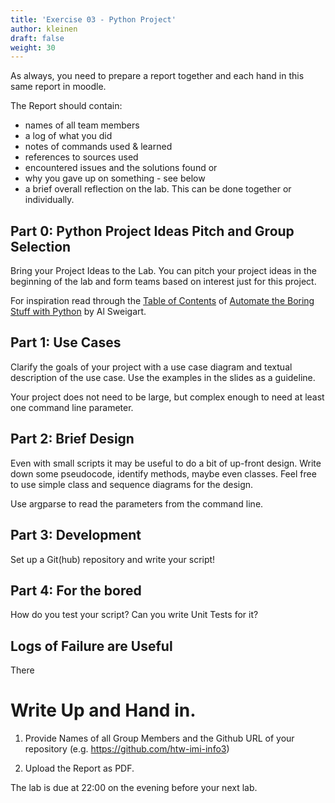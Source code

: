 ```yaml
---
title: 'Exercise 03 - Python Project'
author: kleinen
draft: false
weight: 30
---
```


As always, you need to prepare a report together and each hand in this same report in moodle.

The Report should contain:

- names of all team members
- a log of what you did
- notes of commands used & learned
- references to sources used
- encountered issues and the solutions found or
- why you gave up on something - see below
- a brief overall reflection on the lab. 
This can be done together or individually. 

## Part 0: Python Project Ideas Pitch and Group Selection

Bring your Project Ideas to the Lab. You can pitch your project ideas in the beginning of the lab and form teams based on interest just for this project.

For inspiration read through
 the [Table of Contents](https://automatetheboringstuff.com/#toc) of [Automate the Boring Stuff with Python](https://automatetheboringstuff.com/) by Al Sweigart.

## Part 1: Use Cases

Clarify the goals of your project with a use case diagram and textual description of the use case. Use the examples in the slides as a guideline.

Your project does not need to be large, but complex enough to need at least one command line parameter. 

## Part 2: Brief Design

Even with small scripts it may be useful to do a bit of up-front design. Write down some pseudocode, identify methods, maybe even classes. Feel free to use simple class and sequence diagrams for the design.

Use argparse to read the parameters from the command line.

## Part 3: Development

Set up a Git(hub) repository and write your script!

## Part 4: For the bored

How do you test your script? Can you write Unit Tests for it?

## Logs of Failure are Useful

There 

# Write Up and Hand in.

1. Provide  Names of all Group Members and the Github URL of your repository (e.g. https://github.com/htw-imi-info3)

2. Upload the Report as PDF.

The lab is due at 22:00 on the evening before your next lab.



   